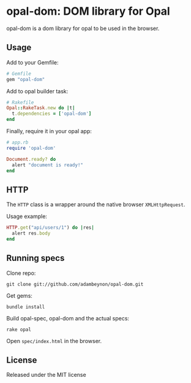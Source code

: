 opal-dom: DOM library for Opal
===================================

opal-dom is a dom library for opal to be used in the browser.

## Usage

Add to your Gemfile:

```ruby
# Gemfile
gem "opal-dom"
```

Add to opal builder task:

```ruby
# Rakefile
Opal::RakeTask.new do |t|
  t.dependencies = ['opal-dom']
end
```

Finally, require it in your opal app:

```ruby
# app.rb
require 'opal-dom'

Document.ready? do
  alert "document is ready!"
end
```

## HTTP

The `HTTP` class is a wrapper around the native browser 
`XMLHttpRequest`.

Usage example:

```ruby
HTTP.get("api/users/1") do |res|
  alert res.body
end
```

## Running specs

Clone repo:

```
git clone git://github.com/adambeynon/opal-dom.git
```

Get gems:

```
bundle install
```

Build opal-spec, opal-dom and the actual specs:

```
rake opal
```

Open `spec/index.html` in the browser.

## License

Released under the MIT license